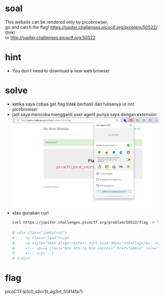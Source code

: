 # soal
This website can be rendered only by picobrowser, \
go and catch the flag! https://jupiter.challenges.picoctf.org/problem/50522/ (link) \
or http://jupiter.challenges.picoctf.org:50522

# hint
- You don't need to download a new web browser

# solve
- ketika saya cobaa get flag tidak berhasil dan tulisanya ur not picobrowser
- jadi saya mencoba mengganti user agent punya saya dengan extension
  ![alt text](docs/images/image-18.png) 
- atau gunakan curl
  ```bash
  curl https://jupiter.challenges.picoctf.org/problem/50522/flag -H "User-Agent: picobrowser" | grep pico

  # <div class="jumbotron">
  #     <p class="lead"></p>
  #     <p style="text-align:center; font-size:30px;"><b>Flag</b>: <code>picoCTF{p1c0_s3cr3t_ag3nt_51414fa7}</code></p>
  #     <!-- <p><a class="btn btn-lg btn-success" href="admin" role="button">Click here for the flag!</a> -->
  #     <!-- </p> -->
  # </div>
  ```

# flag
picoCTF{p1c0_s3cr3t_ag3nt_51414fa7}